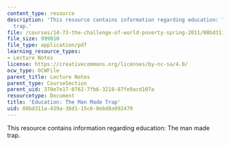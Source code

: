```yaml
---
content_type: resource
description: 'This resource contains information regarding education: The man made
  trap.'
file: /courses/14-73-the-challenge-of-world-poverty-spring-2011/08bd311a439a36d115c60ebd8a992479_MIT14_73S11_Lec11_slides.pdf
file_size: 999010
file_type: application/pdf
learning_resource_types:
- Lecture Notes
license: https://creativecommons.org/licenses/by-nc-sa/4.0/
ocw_type: OCWFile
parent_title: Lecture Notes
parent_type: CourseSection
parent_uid: 370e7e17-0762-7fb6-3218-87fe9acd107a
resourcetype: Document
title: 'Education: The Man Made Trap'
uid: 08bd311a-439a-36d1-15c6-0ebd8a992479
---
```

This resource contains information regarding education: The man made trap.